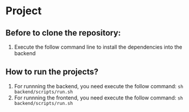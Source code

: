 # Project

## Before to clone the repository:

1. Execute the follow command line to install the dependencies into the backend

## How to run the projects?

1. For runnning the backend, you need execute the follow command: `sh backend/scripts/run.sh`
2. For runnning the frontend, you need execute the follow command: `sh backend/scripts/run.sh`


